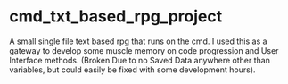 # cmd_txt_based_rpg_project
A small single file text based rpg that runs on the cmd. I used this as a gateway to develop some muscle memory on code progression and User Interface methods. (Broken Due to no Saved Data anywhere other than variables, but could easily be fixed with some development hours).
